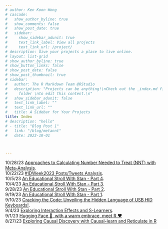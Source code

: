 ```yaml
---
# author: Ken Koon Wong
# cascade:
#   show_author_byline: true
#   show_comments: false
#   show_post_date: true
#   sidebar:
#     show_sidebar_adunit: true
#     text_link_label: View all projects
#     text_link_url: /project/
# description: Give your projects a place to live online.
# layout: list-grid
# show_author_byline: true
# show_button_links: false
# show_post_date: false
# show_post_thumbnail: true
# sidebar:
#   author: The R Markdown Team @RStudio
#   description: "Projects can be anything!\nCheck out the _index.md file in the /project
#     folder \nto edit this content.\n"
#   show_sidebar_adunit: false
#   text_link_label: ""
#   text_link_url: ""
#   title: A Sidebar for Your Projects
title: Index
# description: "hello"
# - title: "Blog Post 1"
#   link: "/blog/metannt"
#   date: 2023-10-01



---
```


10/28/23 [Approaches to Calculating Number Needed to Treat (NNT) with Meta-Analysis](/blog/metannt).   
10/22/23 [#IDWeek2023 Posts/Tweets Analysis](/blog/idweek2023).   
10/5/23 [An Educational Stroll With Stan - Part 4](/blog/cmdstan4).          
10/4/23 [An Educational Stroll With Stan - Part 3](/blog/cmdstan3).    
9/28/23 [An Educational Stroll With Stan - Part 2](/blog/cmdstan2).     
9/19/23 [An Educational Stroll With Stan - Part 1](/blog/cmdstan1).     
9/10/23 [Cracking the Code: Unveiling the Hidden Language of USB HID Keyboards!](/blog/usb-hid-key-press-report).     
9/4/23 [Exploring Interaction Effects and S-Learners](/blog/interaction-slearner).     
9/1/23 [Hugging Face 🤗, with a warm embrace, meet R️ ❤️](/blog/huggingface)      
8/27/23 [Exploring Causal Discovery with Causal-learn and Reticulate in R](/blog/causal-learn)





